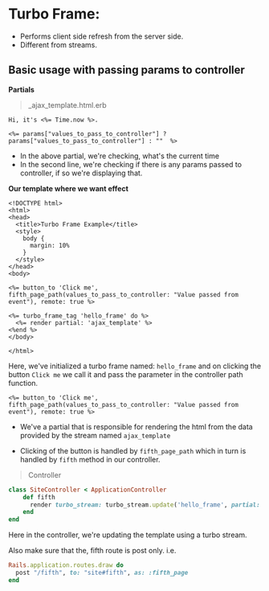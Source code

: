 # Turbo Frame:
- Performs client side refresh from the server side.
- Different from streams.


## Basic usage with passing params to controller

**Partials**

> _ajax_template.html.erb

```erb
Hi, it's <%= Time.now %>.

<%= params["values_to_pass_to_controller"] ? params["values_to_pass_to_controller"] : ""  %>
```

- In the above partial, we're checking, what's the current time
- In the second line, we're checking if there is any params passed to controller, if so we're displaying that.

**Our template where we want effect**

```erb
<!DOCTYPE html>
<html>
<head>
  <title>Turbo Frame Example</title>
  <style>
    body {
      margin: 10%
    }
  </style>
</head>
<body>

<%= button_to 'Click me', fifth_page_path(values_to_pass_to_controller: "Value passed from event"), remote: true %>

<%= turbo_frame_tag 'hello_frame' do %>
  <%= render partial: 'ajax_template' %>
<%end %>
</body>

</html>
```

Here, we've initialized a turbo frame named: `hello_frame` and on clicking the button `Click me` we call it and pass the parameter in the controller path function. 

```erb
<%= button_to 'Click me', fifth_page_path(values_to_pass_to_controller: "Value passed from event"), remote: true %>
```

- We've a partial that is responsible for rendering the html from the data provided by the stream named `ajax_template`

- Clicking of the button is handled by `fifth_page_path` which in turn is handled by `fifth` method in our controller.


> Controller

```ruby
class SiteController < ApplicationController 
    def fifth
      render turbo_stream: turbo_stream.update('hello_frame', partial: 'ajax_template', locals: { hello_content: @hello_content })
    end
end
```

Here in the controller, we're updating the template using a turbo stream.

Also make sure that the, fifth route is post only. i.e.

```rb
Rails.application.routes.draw do
  post "/fifth", to: "site#fifth", as: :fifth_page
end
```
